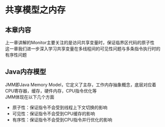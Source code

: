 # 共享模型之内存
## 本章内容
上一章讲解的Monitor主要关注的是访问共享变量时，保证临界区代码的原子性  
这一章我们进一步深入学习共享变量在多线程间的可见性问题与多条指令执行时的有序性问题

## Java内存模型
JMM即Java Memory Model，它定义了主存，工作内存抽象概念，底层对应着CPU寄存器，缓存，硬件内存，CPU指令优化等  
JMM体现在以下几个方面  
- 原子性：保证指令不会受到线程上下文切换的影响
- 可见性：保证指令不会受到CPU缓存的影响
- 有序性：保证指令不会受到CPU指令并行优化的影响

